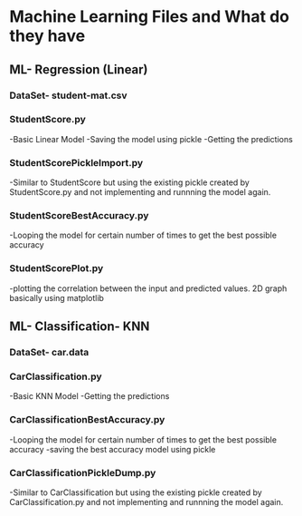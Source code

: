 # Machine Learning Files and What do they have

## ML- Regression (Linear)

### DataSet- student-mat.csv

### StudentScore.py

-Basic Linear Model
-Saving the model using pickle
-Getting the predictions

### StudentScorePickleImport.py

-Similar to StudentScore but using the existing pickle created by StudentScore.py and not implementing and runnning the model again.

### StudentScoreBestAccuracy.py

-Looping the model for certain number of times to get the best possible accuracy

### StudentScorePlot.py

-plotting the correlation between the input and predicted values. 2D graph basically using matplotlib

## ML- Classification- KNN

### DataSet- car.data

### CarClassification.py

-Basic KNN Model
-Getting the predictions

### CarClassificationBestAccuracy.py

-Looping the model for certain number of times to get the best possible accuracy
-saving the best accuracy model using pickle

### CarClassificationPickleDump.py

-Similar to CarClassification but using the existing pickle created by CarClassification.py and not implementing and runnning the model again.
